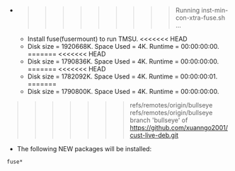 * >>>>>>>>> Running inst-min-con-xtra-fuse.sh ...
  * Install fuse(fusermount) to run TMSU.
<<<<<<< HEAD
  * Disk size = 1920668K. Space Used = 4K. Runtime = 00:00:00:00.
=======
<<<<<<< HEAD
  * Disk size = 1790836K. Space Used = 4K. Runtime = 00:00:00:00.
=======
<<<<<<< HEAD
  * Disk size = 1782092K. Space Used = 4K. Runtime = 00:00:00:01.
=======
  * Disk size = 1790800K. Space Used = 4K. Runtime = 00:00:00:00.
>>>>>>> refs/remotes/origin/bullseye
>>>>>>> refs/remotes/origin/bullseye
>>>>>>> branch 'bullseye' of https://github.com/xuanngo2001/cust-live-deb.git
  * The following NEW packages will be installed:
  ```bash
fuse*
  ```

